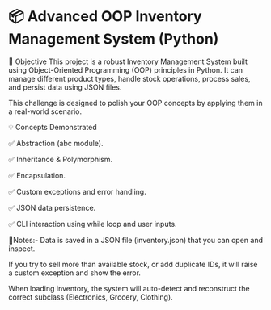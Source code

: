 # 📦 Advanced OOP Inventory Management System (Python)
🎯 Objective
This project is a robust Inventory Management System built using Object-Oriented Programming (OOP) principles in Python.
It can manage different product types, handle stock operations, process sales, and persist data using JSON files.

This challenge is designed to polish your OOP concepts by applying them in a real-world scenario.


💡 Concepts Demonstrated

✅ Abstraction (abc module).

✅ Inheritance & Polymorphism.

✅ Encapsulation.

✅ Custom exceptions and error handling.

✅ JSON data persistence.

✅ CLI interaction using while loop and user inputs.

📝Notes:-
Data is saved in a JSON file (inventory.json) that you can open and inspect.

If you try to sell more than available stock, or add duplicate IDs, it will raise a custom exception and show the error.

When loading inventory, the system will auto-detect and reconstruct the correct subclass (Electronics, Grocery, Clothing).
